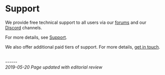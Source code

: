 # Support 

We provide free technical support to all users via our [forums](https://forums.improbable.io/) and our [Discord](https://discordapp.com/channels/311273633307951114/) channels. 

For more details, see [Support](https://docs.improbable.io/reference/latest/shared/pricing-and-support/support).

We also offer additional paid tiers of support. For more details, [get in touch](https://improbable.io/contact-us).


<br/>------<br/>
_2019-05-20 Page updated with editorial review_